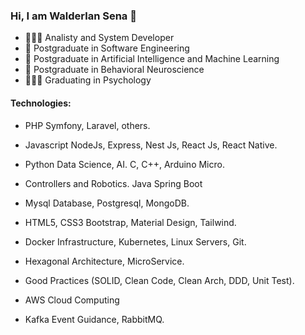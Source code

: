 ### Hi, I am Walderlan Sena 👋

<ul>
  <li>👨🏽‍💻 Analisty and System Developer</li>
  <li>🚧 Postgraduate in Software Engineering</li>
  <li>🤖 Postgraduate in Artificial Intelligence and Machine Learning</li>
  <li>🧠 Postgraduate in Behavioral Neuroscience</li>
  <li>👨🏾‍⚕️ Graduating in Psychology</li>
</ul>

#### Technologies:

- PHP Symfony, Laravel, others.

- Javascript NodeJs, Express, Nest Js, React Js, React Native.
  
- Python Data Science, AI. C, C++, Arduino Micro.

- Controllers and Robotics. Java Spring Boot

- Mysql Database, Postgresql, MongoDB.

- HTML5, CSS3 Bootstrap, Material Design, Tailwind.

- Docker Infrastructure, Kubernetes, Linux Servers, Git.

- Hexagonal Architecture, MicroService.

- Good Practices (SOLID, Clean Code, Clean Arch, DDD, Unit Test).

- AWS Cloud Computing

- Kafka Event Guidance, RabbitMQ.


<!--
<div>
  <a href="https://github.com/walderlansena">
  <img height="180em" src="https://github-readme-stats.vercel.app/api?username=walderlansena&show_icons=true&theme=dracula&include_all_commits=true&count_private=true"/>
  <img height="180em" src="https://github-readme-stats.vercel.app/api/top-langs/?username=walderlansena&layout=compact&langs_count=7&theme=dracula"/>
</div>
  
  
<div style="display: inline_block"><br>
  <img align="center" alt="Js" height="30" width="40" src="https://raw.githubusercontent.com/devicons/devicon/master/icons/javascript/javascript-plain.svg">
  <img align="center" alt="Ts" height="30" width="40" src="https://raw.githubusercontent.com/devicons/devicon/master/icons/typescript/typescript-plain.svg">
  <img align="center" alt="React" height="30" width="40" src="https://raw.githubusercontent.com/devicons/devicon/master/icons/react/react-original.svg">
  <img align="center" alt="HTML" height="30" width="40" src="https://raw.githubusercontent.com/devicons/devicon/master/icons/html5/html5-original.svg">
  <img align="center" alt="CSS" height="30" width="40" src="https://raw.githubusercontent.com/devicons/devicon/master/icons/css3/css3-original.svg">
  <img align="center" alt="Python" height="30" width="40" src="https://raw.githubusercontent.com/devicons/devicon/master/icons/python/python-original.svg">
  <img align="center" alt="php" height="30" width="40" src="https://cdn.jsdelivr.net/gh/devicons/devicon/icons/php/php-original.svg" />
  <img align="center" alt="php" height="30" width="40" src="https://cdn.jsdelivr.net/gh/devicons/devicon/icons/symfony/symfony-original.svg" />
  <img align="center" alt="php" height="30" width="40" src="https://cdn.jsdelivr.net/gh/devicons/devicon/icons/docker/docker-original.svg" />
  
</div>
  -->
  
<!--
**WalderlanSena/walderlansena** is a ✨ _special_ ✨ repository because its `README.md` (this file) appears on your GitHub profile.

Here are some ideas to get you started:

- 🔭 I’m currently working on ...
- 🌱 I’m currently learning ...
- 👯 I’m looking to collaborate on ...
- 🤔 I’m looking for help with ...
- 💬 Ask me about ...
- 📫 How to reach me: ...
- 😄 Pronouns: ...
- ⚡ Fun fact: ...
-->
